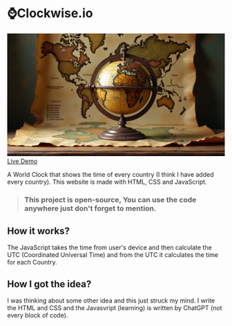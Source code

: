 # ⌚Clockwise.io

![Clockwise](/map.jpeg)
[Live Demo](https://thebhaanu.github.io/clockwise/)

A World Clock that shows the time of every country (I think I have added every country). This website is made with HTML, CSS and JavaScript.

> ### This project is open-source, You can use the code anywhere just don't forget to mention.

## How it works?

The JavaScript takes the time from user's device and then calculate the UTC (Coordinated Universal Time) and from the UTC it calculates the time for each Country. 

## How I got the idea?
I was thinking about some other idea and this just struck my mind. I write the HTML and CSS and the Javasvript (learning) is written by ChatGPT (not every block of code).

